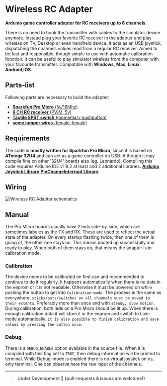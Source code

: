 # Wireless RC Adapter
**Arduino game controller adapter for RC receivers up to 6 channels.**

There is no need to hook the transmitter with cables to the simulator device anymore. Instead plug your favorite RC receiver in the adapter and play wireless on TV, Desktop or even handheld device. It acts as an USB joystick, dispatching the channels values read from a regular RC receiver. Aimed to be fast and responsible, though simple to use with automatic calibration function. It can be useful to play simulator wireless from the computer with your favourite transmitter. Compatible with **Windows**, **Mac**, **Linux**, **Android**,**iOS**.

## Parts-list
Following parts are necessary to build the adapter:
 - [**Sparkfun Pro Micro** (5v/16Mhz)](http://www.ebay.com/sch/i.html?_from=R40&_trksid=p2050601.m570.l1313.TR0.TRC0.H0.Xatmega32u4.TRS0&_nkw=atmega32u4&_sacat=0)
 - [**6 CH RC receiver** (PWM, 5v)](http://www.ebay.com/sch/i.html?_from=R40&_trksid=p2050601.m570.l1313.TR3.TRC2.A0.H0.Xfs-r6b.TRS0&_nkw=fs-r6b&_sacat=0)
 - [**Tactile SPST switch** (momentary pushbutton)](http://www.ebay.com/sch/i.html?_from=R40&_trksid=p2050601.m570.l1313.TR10.TRC2.A0.H0.Xspst+switch+smd.TRS0&_nkw=spst+switch+smd&_sacat=0)
 - [**some jumper wires** (female-female)](http://www.ebay.com/sch/i.html?_from=R40&_trksid=p2050601.m570.l1313.TR12.TRC2.A0.H0.Xjumper+wire+arduino.TRS0&_nkw=jumper+wire+arduino&_sacat=0)

## Requirements
The code is **mostly written for Sparkfun Pro Micro**, since it is based on **ATmega 32U4** and can act as a game controller on USB. Although it may compile fine on other '32U4' boards also (eg. Leonardo). Compiling this code requires Arduino IDE v1.8.2 at least and 2 additional libraries.
[**Arduino Joystick Library**](http://github.com/MHeironimus/ArduinoJoystickLibrary)
[**PinChangeInterrupt Library**](http://github.com/NicoHood/PinChangeInterrupt)

## Wiring
![Wireless RC Adapter schematics](https://raw.githubusercontent.com/gregnau/wireless_rc_adapter/master/wiring.png)

## Manual
The Pro Micro boards usually have 2 leds side-by-side, which are sometimes labeles as the TX and RX. These are used to reflect the actual state of the adapter. On every startup flashing twice, then one of them is going of, the other one stays on. This means booted up successfully and ready to play. When both of them stays on, that means the adapter is in calibration mode.

### Calibration
The device needs to be calibrated on first use and recommended to continue to do it regularly. It happens automatically when there is no data in the eeprom or it is not readable. Otherwise it must be powered on while pushing the button to get into ```Calibration-mode```. The process is the same as everywhere: ```sticks/pots/switches on all channels must be moved to their extents```. Preferably more than once and with ```steady, slow motion```. During calibration, both leds on a Pro Micro should be lit up. When there is enough calibration data it will store it in the eeprom and switch to Live-mode automatically. ```It is also possible to finish calibration and save values by pressing the button once```.


### Debug
There is a ```DEBUG_ENABLE``` option available in the source file. When it is compiled with this flag set to ```TRUE```, then debug information will be printed to terminal. While Debug-mode is enabled there is no virtual joystick on os, only terminal. One can observe here the raw input of the channels.

---
> **Under Development 🚧 (pull-requests & issues are welcome!)**